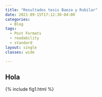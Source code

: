 ```yaml
---
title: "Resultados tesis Baeza y Rubilar"
date: 2021-09-15T17:12:30-04:00
categories:
  - Blog
tags:
  - Post Formats
  - readability
  - standard
layout: single
classes: wide

---
```

## Hola 

{% include fig1.html %}

